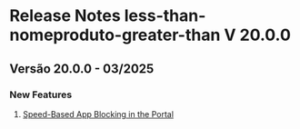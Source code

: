 # Release Notes less-than-nomeproduto-greater-than V 20.0.0

## **Versão 20.0.0 - 03/2025**


### **New Features**

1. [Speed-Based App Blocking in the Portal](Speed-Based-App-Blocking-In-The-Portal.md)

